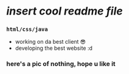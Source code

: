 # ***insert cool readme file***
### `html/css/java`
* working on da best client 😎
* developing the best website :d

### here's a pic of nothing, hope u like it
